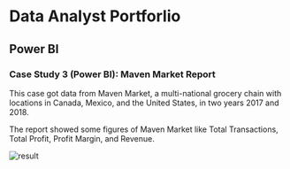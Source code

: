 # Data Analyst Portforlio

## Power BI

### Case Study 3 (Power BI): Maven Market Report

This case got data from Maven Market, a multi-national grocery chain with locations in Canada, Mexico, and the United States, in two years 2017 and 2018.

The report showed some figures of Maven Market like Total Transactions, Total Profit, Profit Margin, and Revenue.

![result](./maven-market.PNG)